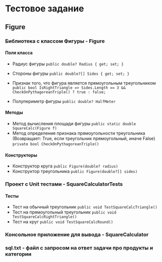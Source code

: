 # Тестовое задание
## Figure
### Библиотека с классом Фигуры - Figure
#### Поля класса

- Радиус фигуры
    `public double? Radius { get; set; }`
- Стороны фигуры
    `public double?[] Sides { get; set; }`
- Признак того, что фигура является прямоугольным треугольником
    `public bool IsRightTriangle => Sides.Length == 3 && CheckOnPythagoreanTriple() ? true : false;`

- Полупериметр фигуры 
    `public double? HalfMeter`
#### Методы
- Метод вычисления площади фигуры
    `public static double SquareCalc(Figure f)`
- Метод определения признака прямоугольности треугольника
 (Возвращает: True, если треугольник прямоугольный, иначе False)
  `private bool CheckOnPythagoreanTriple()`
#### Конструкторы
- Конструктор круга
    `public Figure(double? radius)`
- Конструктор треугольника
    `public Figure(double?[] sides)`
### Проект с Unit тестами - SquareCalculatorTests
#### Тесты
- Тест на обычный треугольник
    `public void TestSquareCalcTriangle()`
- Тест на прямоугольный треугольник
    `public void TestSquareCalcRightTriangle()`
- Тест на круг
    `public void TestSquareCalcRound()`
### Консольное приложение для вывода - SquareCalculator
### sql.txt - файл с запросом на ответ задачи про продукты и категории
